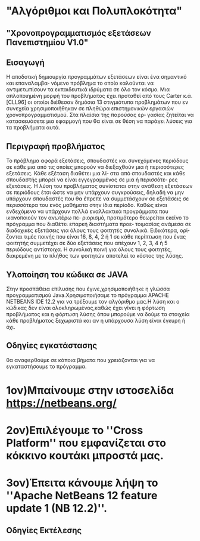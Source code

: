 # "Αλγόριθμοι και Πολυπλοκότητα"
## "Χρονοπρογραμματισμός εξετάσεων Πανεπιστημίου V1.0"

## Εισαγωγή
Η αποδοτική δημιουργία προγραμμάτων εξετάσεων είναι ένα σημαντικό και επαναλαμβα‐
νόμενο πρόβλημα το οποίο καλούνται να αντιμετωπίσουν τα εκπαιδευτικά ιδρύματα σε όλο τον
κόσμο. Μια απλοποιημένη μορφή του προβλήματος έχει προταθεί από τους Carter κ.ά. [CLL96]
οι οποίοι διέθεσαν δημόσια 13 στιγμιότυπα προβλημάτων που εν συνεχεία χρησιμοποιήθηκαν
σε πληθώρα επιστημονικών εργασιών χρονοπρογραμματισμού. Στα πλαίσια της παρούσας ερ‐
γασίας ζητείται να κατασκευάσετε μια εφαρμογή που θα είναι σε θέση να παράγει λύσεις για τα
προβλήματα αυτά.

## Περιγραφή προβλήματος
Το πρόβλημα αφορά εξετάσεις, σπουδαστές και συνεχόμενες περιόδους σε κάθε μια από
τις οποίες μπορούν να διεξαχθούν μια ή περισσότερες εξετάσεις. Κάθε εξέταση διαθέτει μια λί‐
στα από σπουδαστές και κάθε σπουδαστής μπορεί να είναι εγγεγραμμένος σε μια ή περισσότε‐
ρες εξετάσεις. Η λύση του προβλήματος συνίσταται στην ανάθεση εξετάσεων σε περιόδους έτσι
ώστε να μην υπάρχουν συγκρούσεις, δηλαδή να μην υπάρχουν σπουδαστές που θα έπρεπε να
συμμετάσχουν σε εξετάσεις σε περισσότερα του ενός μαθήματα στην ίδια περίοδο. Καθώς είναι
ενδεχόμενο να υπάρχουν πολλά εναλλακτικά προγράμματα που ικανοποιούν τον ανωτέρω πε‐
ριορισμό, προτιμότερο θεωρείται εκείνο το πρόγραμμα που διαθέτει επαρκή διαστήματα προε‐
τοιμασίας ανάμεσα σε διαδοχικές εξετάσεις για όλους τους φοιτητές συνολικά. Ειδικότερα, ορί‐
ζονται τιμές ποινής που είναι 16, 8, 4, 2 ή 1 σε κάθε περίπτωση που ένας φοιτητής συμμετέχει
σε δύο εξετάσεις που απέχουν 1, 2, 3, 4 ή 5 περιόδους αντίστοιχα. Η συνολική ποινή για όλους
τους φοιτητές, διαιρεμένη με το πλήθος των φοιτητών αποτελεί το κόστος της λύσης.


## Υλοποίηση του κώδικα σε JAVA
Στην προσπάθεια επίλυσης που έγινε,χρησιμοποιήθηκε η γλώσσα προγραμματισμού Java.Χρησιμοποιήσαμε το πρόγραμμα APACHE NETBEANS IDE 12.2 για να τρέξουμε τον αλγόριθμο μας.H λύση και ο κώδικας δεν είναι ολοκληρωμένος,καθώς έχει γίνει η φόρτωση προβλήματος και η φόρτωση λύσης όπου μπορούμε να δούμε τα στοιχεία κάθε προβλήματος ξεχωριστά και αν η υπάρχουσα λύση είναι έγκυρη ή όχι.


## Οδηγίες εγκατάστασης
θα αναφερθούμε σε κάποια βήματα που χρειάζονται για να εγκαταστήσουμε το πρόγραμμα.

# 1ον)Μπαίνουμε στην ιστοσελίδα https://netbeans.org/
# 2ον)Επιλέγουμε το ''Cross Platform'' που εμφανίζεται στο κόκκινο κουτάκι μπροστά μας.
# 3ον)Έπειτα κάνουμε λήψη το ''Apache NetBeans 12 feature update 1 (NB 12.2)''.
## Οδηγίες Εκτέλεσης
